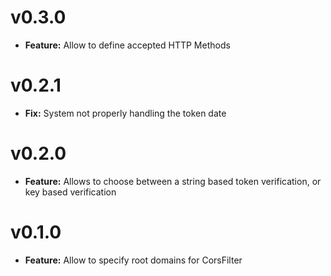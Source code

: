 v0.3.0
========
* __Feature:__ Allow to define accepted HTTP Methods

v0.2.1
========
* __Fix:__ System not properly handling the token date

v0.2.0
=========
* __Feature:__ Allows to choose between a string based token verification, or key based verification

v0.1.0
=========

* __Feature:__ Allow to specify root domains for CorsFilter